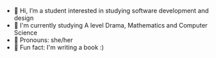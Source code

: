 - 🌱 Hi, I’m a student interested in studying software development and design
- 🌱 I'm currently studying A level Drama, Mathematics and Computer Science
- 🌱 Pronouns: she/her
- 🌱 Fun fact: I'm writing a book :)

<!---
FeliSilvermoon/FeliSilvermoon is a ✨ special ✨ repository because its `README.md` (this file) appears on your GitHub profile.
You can click the Preview link to take a look at your changes.
--->
